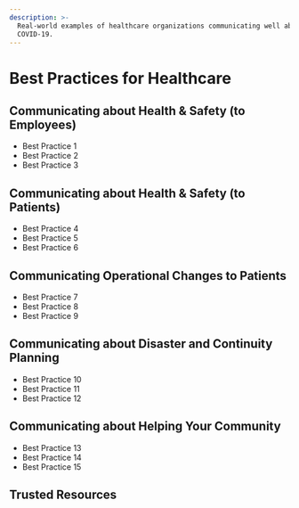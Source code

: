 ```yaml
---
description: >-
  Real-world examples of healthcare organizations communicating well about
  COVID-19.
---
```


# Best Practices for Healthcare

## Communicating about Health & Safety \(to Employees\)

* Best Practice 1
* Best Practice 2
* Best Practice 3

## Communicating about Health & Safety \(to Patients\)

* Best Practice 4
* Best Practice 5
* Best Practice 6

## Communicating Operational Changes to Patients 

* Best Practice 7
* Best Practice 8
* Best Practice 9

## Communicating about Disaster and Continuity Planning 

* Best Practice 10
* Best Practice 11
* Best Practice 12

## Communicating about Helping Your Community 

* Best Practice 13
* Best Practice 14
* Best Practice 15

## Trusted Resources



